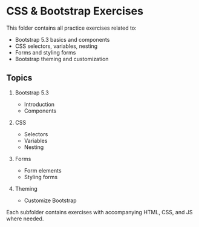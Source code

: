 # CSS & Bootstrap Exercises

This folder contains all practice exercises related to:
- Bootstrap 5.3 basics and components
- CSS selectors, variables, nesting
- Forms and styling forms
- Bootstrap theming and customization

## Topics

1. Bootstrap 5.3
   - Introduction
   - Components

2. CSS
   - Selectors
   - Variables
   - Nesting

3. Forms
   - Form elements
   - Styling forms

4. Theming
   - Customize Bootstrap

Each subfolder contains exercises with accompanying HTML, CSS, and JS where needed.
